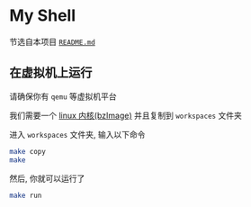 # My Shell

节选自本项目 [`README.md`](/README.md)

## 在虚拟机上运行

请确保你有 `qemu` 等虚拟机平台

我们需要一个 [linux 内核(bzImage)](https://kernel.org) 并且复制到 `workspaces` 文件夹

进入 `workspaces` 文件夹, 输入以下命令

```bash
make copy
make
```

然后, 你就可以运行了

```bash
make run
```
